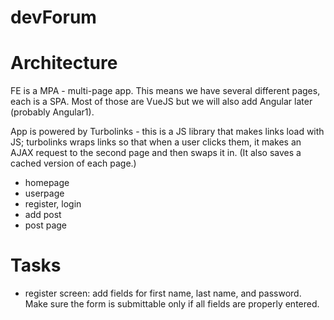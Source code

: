 devForum
========

Architecture
============

FE is a MPA - multi-page app. This means we have several different pages, each is a SPA. Most of those are VueJS but we will also add Angular later (probably Angular1). 

App is powered by Turbolinks - this is a JS library that makes links load with JS; turbolinks wraps links so that when a user clicks them, it makes an AJAX request to the second page and then swaps it in. (It also saves a cached version of each page.)

- homepage
- userpage
- register, login
- add post 
- post page 

Tasks
=====
- register screen: add fields for first name, last name, and password. Make sure the form is submittable only if all fields are properly entered. 